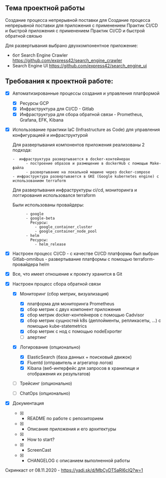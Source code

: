 ## Тема проектной работы

Создание процесса непрерывной поставки для Создание процесса непрерывной поставки для приложения 
с применением Практик CI/CD и быстрой приложения с применением Практик CI/CD и быстрой обратной связью

Для развертывания выбрано двухкомпонентное приложение:

- бот Search Engine Crawler 
  https://github.com/express42/search_engine_crawler
- Search Engine UI 
  https://github.com/express42/search_engine_ui


## Требования к проектной работе:

- [x] Автоматизированные процессы создания и управления платформой

    - [x]  Ресурсы GCP 
    - [x]  Инфраструктура для CI/CD - Gitlab  
    - [x]  Инфраструктура для сбора обратной связи - Prometheus, Grafana, EFK, Kibana

- [x] Использование практики IaC (Infrastructure as Code) для управления конфигурацией и инфраструктурой

    Для развертывания компонентов приложения реализованы 2 подхода:
    
      -  инфраструктура развертывается в docker-контейнерах
            - построение образов и размещение в dockerHub с помощью Make-файла 
            - развертывание на локальной машине через docker-compose
      - инфраструктура развертывается в GKE (Google kubernetes engine) с использованием terraform 

    Для развертывания инфраструктуры ci/cd, мониторинга и логгирования использовался terraform              

    Были использованы провайдеры:
    
            - google
            - google-beta
              Ресурсы:
                - google_container_cluster
                - google_container_node_pool  
            - helm
              Ресурсы:   
                - helm_release

- [x] Настроен процесс CI/CD 
      - с качестве CI/CD платформы был выбран Gitlab-omnibus 
      - развертывание платформы с помощью terraform-провайдера helm

- [x] Все, что имеет отношение к проекту хранится в Git

- [x] Настроен процесс сбора обратной связи 

   - [x] Мониторинг (сбор метрик, визуализация)
 
       - [x] платформа для мониторинга Prometheus
       - [x] сбор метрик с двух компонент приложения
       - [x] сбор метрик docker-контейнеров с помощью Cadvisor 
       - [x] сбор метрик сущностей k8s (деплойменты, репликасеты, ...) с помощью kube-statemetrics
       - [x] сбор метрик с нод с помощью nodeExporter
       - [ ] алертинг

    - [x] Логирование (опционально) 

        - [x] ElasticSearch (база данных + поисковый движок) 
        - [x] Fluentd (отправитель и агрегатор логов) 
        - [x] Kibana (веб-интерфейс для запросов в хранилище и отображения их результатов)

    - [ ] Трейсинг (опционально)
    - [ ] ChatOps (опционально)

    
- [x] Документация 

    - [x] -  README по работе с репозиторием
    - [x] -  Описание приложения и его архитектуры
    - [x] -  How to start?
    - [x] -  ScreenCast
    - [x] -  CHANGELOG с описанием выполненной работы

Скринкаст от 08.11.2020 - https://yadi.sk/d/MbCyDT5aRI6cIQ?w=1


